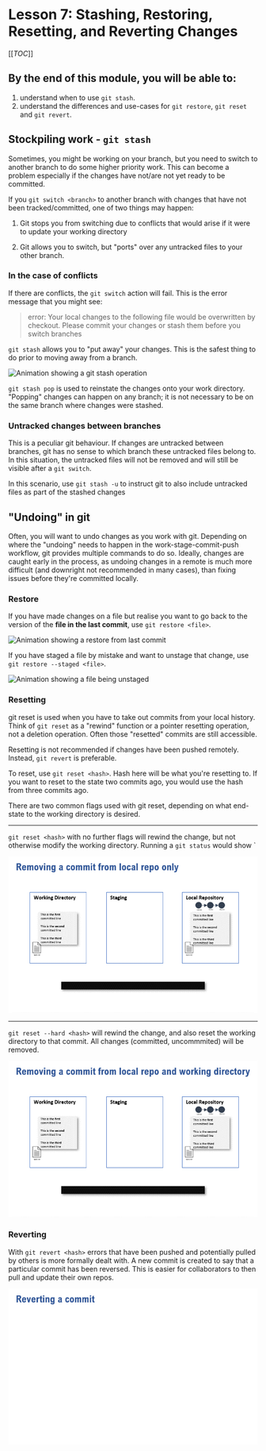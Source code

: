 # Lesson 7: Stashing, Restoring, Resetting, and Reverting Changes

[[_TOC_]]

## By the end of this module, you will be able to:
1. understand when to use `git stash`.
3. understand the differences and use-cases for `git restore`, `git reset` and `git revert`.


## Stockpiling work - `git stash`

Sometimes, you might be working on your branch, but you need to switch to another branch to do some higher priority work. This can become a problem especially if the changes have not/are not yet ready to be committed.

If you `git switch <branch>` to another branch with changes that have not been tracked/committed, one of two things may happen:

1. Git stops you from switching due to conflicts that would arise if it were to update your working directory

2. Git allows you to switch, but "ports" over any untracked files to your other branch.


### In the case of conflicts

If there are conflicts, the `git switch` action will fail. This is the error message that you might see: 

>error: Your local changes to the following file would be overwritten by checkout. Please commit your changes or stash them before you switch branches
>

`git stash` allows you to "put away" your changes. This is the safest thing to do prior to moving away from a branch.

![Animation showing a git stash operation](assets/00_git_stash.gif)


`git stash pop` is used to reinstate the changes onto your work directory. "Popping" changes can happen on any branch; it is not necessary to be on the same branch where changes were stashed.

### Untracked changes between branches

This is a peculiar git behaviour. If changes are untracked between branches, git has no sense to which branch these untracked files belong to. In this situation, the untracked files will not be removed and will still be visible after a `git switch`.

In this scenario, use `git stash -u` to instruct git to also include untracked files as part of the stashed changes

## "Undoing" in git

Often, you will want to undo changes as you work with git. Depending on where the "undoing" needs to happen in the work-stage-commit-push workflow, git provides multiple commands to do so. Ideally, changes are caught early in the process, as undoing changes in a remote is much more difficult (and downright not recommended in many cases), than fixing issues before they're committed locally.


### Restore

If you have made changes on a file but realise you want to go back to the version of the **file in the last commit**, use `git restore <file>`.

![Animation showing a restore from last commit](assets/01_restore_last_commit.gif)


If you have staged a file by mistake and want to unstage that change, use `git restore --staged <file>`.

![Animation showing a file being unstaged](assets/02_unstage_changes.gif)


### Resetting

git reset is used when you have to take out commits from your local history. Think of `git reset` as a "rewind" function or a pointer resetting operation, not a deletion operation. Often those "resetted" commits are still accessible.

Resetting is not recommended if changes have been pushed remotely. Instead, `git revert` is preferable.


To reset, use `git reset <hash>`. Hash here will be what you're resetting to. If you want to reset to the state two commits ago, you would use the hash from three commits ago. 

There are two common flags used with git reset, depending on what end-state to the working directory is desired.

---

`git reset <hash>` with no further flags will rewind the change, but not otherwise modify the working directory. Running a `git status` would show `

![Animation showing a git reset](assets/03_git_reset.gif)

---

`git reset --hard <hash>` will rewind the change, and also reset the working directory to that commit. All changes (committed, uncommmited) will be removed.


![Animation showing a git reset](assets/04_git_reset_hard.gif)


### Reverting

With `git revert <hash>` errors that have been pushed and potentially pulled by others is more formally dealt with.  A new commit is created to say that a particular commit has been reversed. This is easier for collaborators to then pull and update their own repos.

![Animation showing a git revert](assets/05_git_revert.gif)